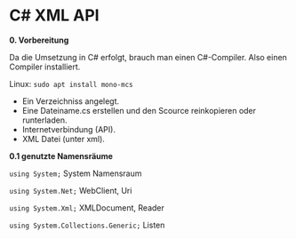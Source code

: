 # C# XML API

__0. Vorbereitung__

Da die Umsetzung in C# erfolgt, brauch man einen C#-Compiler.
Also einen Compiler installiert.

Linux:
`sudo apt install mono-mcs`

- Ein Verzeichniss angelegt.
- Eine Dateiname.cs erstellen und den Scource reinkopieren oder runterladen.
- Internetverbindung (API).
- XML Datei (unter xml).


__0.1 genutzte Namensräume__

`using System;` System Namensraum

`using System.Net;` WebClient, Uri

`using System.Xml;` XMLDocument, Reader

`using System.Collections.Generic;` Listen
